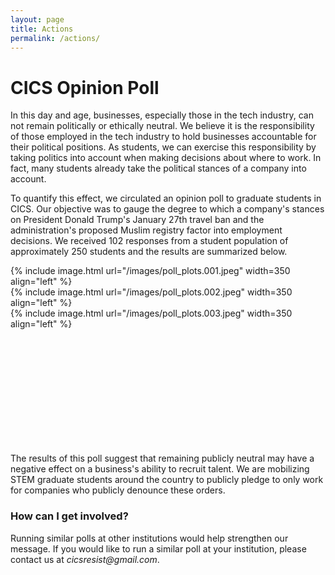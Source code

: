 ```yaml
---
layout: page
title: Actions
permalink: /actions/
---
```


# CICS Opinion Poll

In this day and age, businesses, especially those in the tech industry, can not remain politically or ethically neutral. We believe it is the responsibility of those employed in the tech industry to hold businesses accountable for their political positions. As students, we can exercise this responsibility by taking politics into account when making decisions about where to work. In fact, many students already take the political stances of a company into account. 


To quantify this effect, we circulated an opinion poll to graduate students in CICS. Our objective was to gauge the degree to which a company's stances on President Donald Trump's January 27th travel ban and the administration's proposed Muslim registry factor into employment decisions. We received 102 responses from a student population of approximately 250 students and the results are summarized below.


{% include image.html url="/images/poll_plots.001.jpeg"  width=350 align="left" %}
<br />
{% include image.html url="/images/poll_plots.002.jpeg"  width=350 align="left" %}
<br />
{% include image.html url="/images/poll_plots.003.jpeg"  width=350 align="left" %}

<br /><br /><br /><br /><br /><br /><br /><br /><br /><br />

The results of this poll suggest that remaining publicly neutral may have a negative effect on a business's ability to recruit talent. We are mobilizing STEM graduate students around the country to publicly pledge to only work for companies who publicly denounce these orders. 


### How can I get involved?


Running similar polls at other institutions would help strengthen our message. If you would like to run a similar poll at your institution, please contact us at _cicsresist@gmail.com_.

